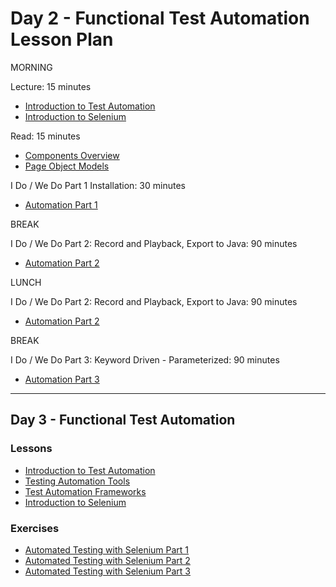 # Day 2 - Functional Test Automation Lesson Plan

MORNING

Lecture: 15 minutes
  - [Introduction to Test Automation](../../lessons/MQA-introduction-to-test-automation.md)
  - [Introduction to Selenium](../../lessons/MQA-introduction-to-selenium.md)

Read: 15 minutes
  - [Components Overview](https://www.selenium.dev/documentation/overview/components/)
  - [Page Object Models](https://www.selenium.dev/documentation/test_practices/encouraged/page_object_models/)

I Do / We Do Part 1 Installation: 30 minutes
  - [Automation Part 1](../../exercises/MQA-exercise-automated-testing-part1.md)

BREAK

I Do / We Do Part 2: Record and Playback, Export to Java: 90 minutes
  - [Automation Part 2](../../exercises/MQA-exercise-automated-testing-part2.md)

LUNCH

I Do / We Do Part 2: Record and Playback, Export to Java: 90 minutes
  - [Automation Part 2](../../exercises/MQA-exercise-automated-testing-part2.md)

BREAK

I Do / We Do Part 3: Keyword Driven - Parameterized: 90 minutes
  - [Automation Part 3](../../exercises/MQA-exercise-automated-testing-part3.md)

-------------------------------------------------------------------------------------------------------------------

## Day 3 - Functional Test Automation

### Lessons
- [Introduction to Test Automation](../../lessons/MQA-introduction-to-test-automation.md)
- [Testing Automation Tools](../../lessons/MQA-test-automation-tools.md)
- [Test Automation Frameworks](../../lessons/MQA-test-automation-tools.md)
- [Introduction to Selenium](../../lessons/MQA-introduction-to-selenium.md)

### Exercises
- [Automated Testing with Selenium Part 1](../../exercises/MQA-exercise-automated-testing-part1.md)
- [Automated Testing with Selenium Part 2](../../exercises/MQA-exercise-automated-testing-part2.md)
- [Automated Testing with Selenium Part 3](../../exercises/MQA-exercise-automated-testing-part3.md)